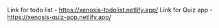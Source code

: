 Link for todo list - https://xenosis-todolist.netlify.app/
Link for Quiz app - https://xenosis-quiz-app.netlify.app/
